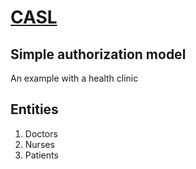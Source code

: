 # [CASL](https://casl.js.org/v5/en)

## Simple authorization model

An example with a health clinic

## Entities

1. Doctors
2. Nurses
3. Patients
